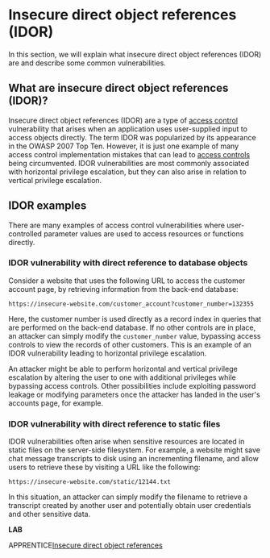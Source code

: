 # Insecure direct object references (IDOR)

In this section, we will explain what insecure direct object references (IDOR) are and describe some common vulnerabilities.

## What are insecure direct object references (IDOR)?

Insecure direct object references (IDOR) are a type of [access control](https://portswigger.net/web-security/access-control) vulnerability that arises when an application uses user-supplied input to access objects directly. The term IDOR was popularized by its appearance in the OWASP 2007 Top Ten. However, it is just one example of many access control implementation mistakes that can lead to [access controls](https://portswigger.net/web-security/access-control) being circumvented. IDOR vulnerabilities are most commonly associated with horizontal privilege escalation, but they can also arise in relation to vertical privilege escalation.

## IDOR examples

There are many examples of access control vulnerabilities where user-controlled parameter values are used to access resources or functions directly.

### IDOR vulnerability with direct reference to database objects

Consider a website that uses the following URL to access the customer account page, by retrieving information from the back-end database:

```
https://insecure-website.com/customer_account?customer_number=132355
```

Here, the customer number is used directly as a record index in queries that are performed on the back-end database. If no other controls are in place, an attacker can simply modify the `customer_number` value, bypassing access controls to view the records of other customers. This is an example of an IDOR vulnerability leading to horizontal privilege escalation.

An attacker might be able to perform horizontal and vertical privilege escalation by altering the user to one with additional privileges while bypassing access controls. Other possibilities include exploiting password leakage or modifying parameters once the attacker has landed in the user's accounts page, for example.

### IDOR vulnerability with direct reference to static files

IDOR vulnerabilities often arise when sensitive resources are located in static files on the server-side filesystem. For example, a website might save chat message transcripts to disk using an incrementing filename, and allow users to retrieve these by visiting a URL like the following:

```
https://insecure-website.com/static/12144.txt
```

In this situation, an attacker can simply modify the filename to retrieve a transcript created by another user and potentially obtain user credentials and other sensitive data.

**LAB**

APPRENTICE[Insecure direct object references](https://portswigger.net/web-security/access-control/lab-insecure-direct-object-references)